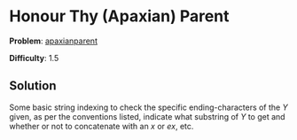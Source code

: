 # Honour Thy (Apaxian) Parent

**Problem**: [apaxianparent](https://open.kattis.com/problems/apaxianparent)

**Difficulty**: 1.5

## Solution

Some basic string indexing to check the specific ending-characters of the *Y* given, as per the conventions listed, indicate what substring of *Y* to get and whether or not to concatenate with an *x* or *ex*, etc.
